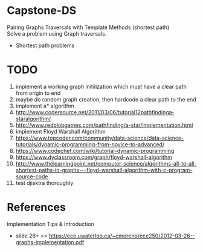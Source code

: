# Capstone-DS

Pairing Graphs Traversals with Template Methods (shortest path)
<br>
Solve a problem using Graph traversals. 
- Shortest path problems

# TODO
1. implement a working graph initilization which must have a clear path from origin to end
  1. maybe do random graph creation, then hardcode a clear path to the end
2. implement a\* algorithm
  1. http://www.codersource.net/2011/03/06/tutorial12pathfindinga-staralgorithm/
  2. http://www.redblobgames.com/pathfinding/a-star/implementation.html
3. implement Floyd Warshall Algorithm
  1. https://www.topcoder.com/community/data-science/data-science-tutorials/dynamic-programming-from-novice-to-advanced/
  2. https://www.codechef.com/wiki/tutorial-dynamic-programming
  3. https://www.dyclassroom.com/graph/floyd-warshall-algorithm
  4. http://www.thelearningpoint.net/computer-science/algorithms-all-to-all-shortest-paths-in-graphs---floyd-warshall-algorithm-with-c-program-source-code
3. test djisktra thoroughly


# References
Implementation Tips & Introduction 
- slide 26+ >> https://ece.uwaterloo.ca/~cmoreno/ece250/2012-03-26--graphs-implementation.pdf
